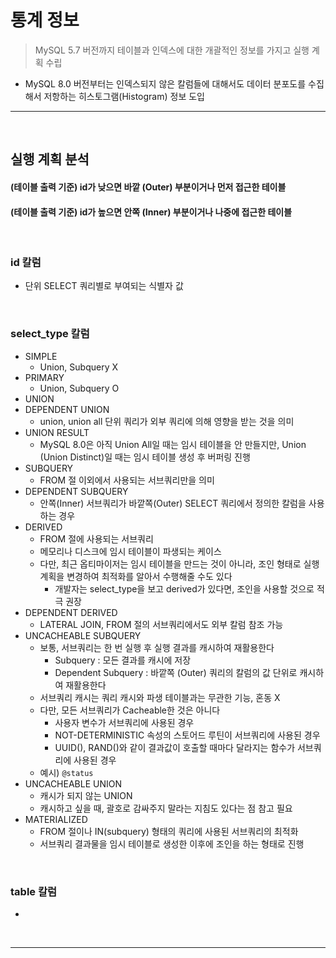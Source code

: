 # 통계 정보
> MySQL 5.7 버전까지 테이블과 인덱스에 대한 개괄적인 정보를 가지고 실행 계획 수립
* MySQL 8.0 버전부터는 인덱스되지 않은 칼럼들에 대해서도 데이터 분포도를 수집해서 저항하는 히스토그램(Histogram) 정보 도입

<hr>
<br>

## 실행 계획 분석
#### (테이블 출력 기준) id가 낮으면 바깥 (Outer) 부분이거나 먼저 접근한 테이블
#### (테이블 출력 기준) id가 높으면 안쪽 (Inner) 부분이거나 나중에 접근한 테이블

<br>

### id 칼럼
* 단위 SELECT 쿼리별로 부여되는 식별자 값

<br>

### select_type 칼럼 
* SIMPLE
  * Union, Subquery X
* PRIMARY
  * Union, Subquery O
* UNION
* DEPENDENT UNION
  * union, union all 단위 쿼리가 외부 쿼리에 의해 영향을 받는 것을 의미
* UNION RESULT
  * MySQL 8.0은 아직 Union All일 때는 임시 테이블을 안 만들지만, Union (Union Distinct)일 때는 임시 테이블 생성 후 버퍼링 진행
* SUBQUERY
  * FROM 절 이외에서 사용되는 서브쿼리만을 의미
* DEPENDENT SUBQUERY
  * 안쪽(Inner) 서브쿼리가 바깥쪽(Outer) SELECT 쿼리에서 정의한 칼럼을 사용하는 경우 
* DERIVED
  * FROM 절에 사용되는 서브쿼리
  * 메모리나 디스크에 임시 테이블이 파생되는 케이스
  * 다만, 최근 옵티마이저는 임시 테이블을 만드는 것이 아니라, 조인 형태로 실행계획을 변경하여 최적화를 알아서 수행해줄 수도 있다
    * 개발자는 select_type을 보고 derived가 있다면, 조인을 사용할 것으로 적극 권장
* DEPENDENT DERIVED
  * LATERAL JOIN, FROM 절의 서브쿼리에서도 외부 칼럼 참조 가능
* UNCACHEABLE SUBQUERY
  * 보통, 서브쿼리는 한 번 실행 후 실행 결과를 캐시하여 재활용한다
    * Subquery : 모든 결과를 캐시에 저장
    * Dependent Subquery : 바깥쪽 (Outer) 쿼리의 칼럼의 값 단위로 캐시하여 재활용한다
  * 서브쿼리 캐시는 쿼리 캐시와 파생 테이블과는 무관한 기능, 혼동 X
  * 다만, 모든 서브쿼리가 Cacheable한 것은 아니다
    * 사용자 변수가 서브쿼리에 사용된 경우
    * NOT-DETERMINISTIC 속성의 스토어드 루틴이 서브쿼리에 사용된 경우
    * UUID(), RAND()와 같이 결과값이 호출할 때마다 달라지는 함수가 서브쿼리에 사용된 경우
  * 예시) `@status`
* UNCACHEABLE UNION
  * 캐시가 되지 않는 UNION
  * 캐시하고 싶을 때, 괄호로 감싸주지 말라는 지침도 있다는 점 참고 필요
* MATERIALIZED
  * FROM 절이나 IN(subquery) 형태의 쿼리에 사용된 서브쿼리의 최적화
  * 서브쿼리 결과물을 임시 테이블로 생성한 이후에 조인을 하는 형태로 진행

<br>

### table 칼럼
* 

<br>
<hr>
<br>

